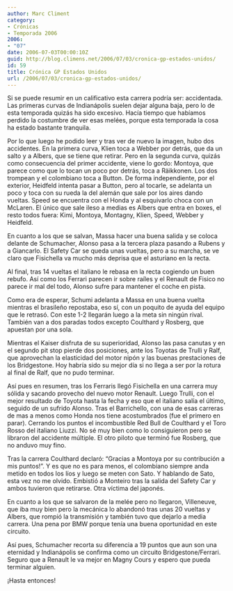 ```yaml
---
author: Marc Climent
category:
- Crónicas
- Temporada 2006
2006:
- "07"
date: 2006-07-03T00:00:10Z
guid: http://blog.climens.net/2006/07/03/cronica-gp-estados-unidos/
id: 59
title: Crónica GP Estados Unidos
url: /2006/07/03/cronica-gp-estados-unidos/
---
```


Si se puede resumir en un calificativo esta carrera podría ser: accidentada. Las primeras curvas de Indianápolis suelen dejar alguna baja, pero lo de esta temporada quizás ha sido excesivo. Hacía tiempo que habíamos perdido la costumbre de ver esas melées, porque esta temporada la cosa ha estado bastante tranquila.

Por lo que luego he podido leer y tras ver de nuevo la imagen, hubo dos accidentes. En la primera curva, Klien toca a Webber por detrás, que da un salto y a Albers, que se tiene que retirar. Pero en la segunda curva, quizás como consecuencia del primer accidente, viene lo gordo: Montoya, que parece como que lo tocan un poco por detrás, toca a Räikkonen. Los dos trompean y el colombiano toca a Button. De forma independiente, por el exterior, Heidfeld intenta pasar a Button, pero al tocarle, se adelanta un poco y toca con su rueda la del alemán que sale por los aires dando vueltas. Speed se encuentra con el Honda y al esquivarlo choca con un McLaren. El único que sale ileso a medias es Albers que entra en boxes, el resto todos fuera: Kimi, Montoya, Montagny, Klien, Speed, Webber y Heidfeld.
  
En cuanto a los que se salvan, Massa hacer una buena salida y se coloca delante de Schumacher, Alonso pasa a la tercera plaza pasando a Rubens y a Giancarlo. El Safety Car se queda unas vueltas, pero a su marcha, se ve claro que Fisichella va mucho más deprisa que el asturiano en la recta.

Al final, tras 14 vueltas el italiano le rebasa en la recta cogiendo un buen rebufo. Así como los Ferrari parecen ir sobre raíles y el Renault de Fisico no parece ir mal del todo, Alonso sufre para mantener el coche en pista.

Como era de esperar, Schumi adelanta a Massa en una buena vuelta mientras el brasileño repostaba, eso sí, con un poquito de ayuda del equipo que le retrasó. Con este 1-2 llegarán luego a la meta sin ningún rival. También van a dos paradas todos excepto Coulthard y Rosberg, que apuestan por una sola.

Mientras el Kaiser disfruta de su superioridad, Alonso las pasa canutas y en el segundo pit stop pierde dos posiciones, ante los Toyotas de Trulli y Ralf, que aprovechan la elasticidad del motor nipón y las buenas prestaciones de los Bridgestone. Hoy habría sido su mejor día si no llega a ser por la rotura al final de Ralf, que no pudo terminar.

Así pues en resumen, tras los Ferraris llegó Fisichella en una carrera muy sólida y sacando provecho del nuevo motor Renault. Luego Trulli, con el mejor resultado de Toyota hasta la fecha y eso que el italiano salía el último, seguido de un sufrido Alonso. Tras el Barrichello, con una de esas carreras de mas a menos como Honda nos tiene acostumbrados (fue el primero en parar). Cerrando los puntos el incombustible Red Bull de Coulthard y el Toro Rosso del italiano Liuzzi. No sé muy bien como lo consiguieron pero se libraron del accidente múltiple. El otro piloto que terminó fue Rosberg, que no anduvo muy fino.

Tras la carrera Coulthard declaró: &#8220;Gracias a Montoya por su contribución a mis puntos!&#8221;. Y es que no es para menos, el colombiano siempre anda metido en todos los líos y luego se meten con Sato. Y hablando de Sato, esta vez no me olvido. Embistió a Monteiro tras la salida del Safety Car y ambos tuvieron que retirarse. Otra víctima del japonés.

En cuanto a los que se salvaron de la melée pero no llegaron, Villeneuve, que iba muy bien pero la mecánica lo abandonó tras unas 20 vueltas y Albers, que rompió la transmisión y también tuvo que dejarlo a media carrera. Una pena por BMW porque tenía una buena oportunidad en este circuito.

Así pues, Schumacher recorta su diferencia a 19 puntos que aun son una eternidad y Indianápolis se confirma como un circuito Bridgestone/Ferrari. Seguro que a Renault le va mejor en Magny Cours y espero que pueda terminar alguien.

¡Hasta entonces!